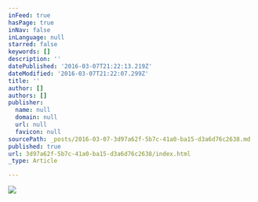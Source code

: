```yaml
---
inFeed: true
hasPage: true
inNav: false
inLanguage: null
starred: false
keywords: []
description: ''
datePublished: '2016-03-07T21:22:13.219Z'
dateModified: '2016-03-07T21:22:07.299Z'
title: ''
author: []
authors: []
publisher:
  name: null
  domain: null
  url: null
  favicon: null
sourcePath: _posts/2016-03-07-3d97a62f-5b7c-41a0-ba15-d3a6d76c2638.md
published: true
url: 3d97a62f-5b7c-41a0-ba15-d3a6d76c2638/index.html
_type: Article

---
```

![](https://the-grid-user-content.s3-us-west-2.amazonaws.com/f6dae04c-4c03-4b62-941a-4bb969875fa6.jpg)